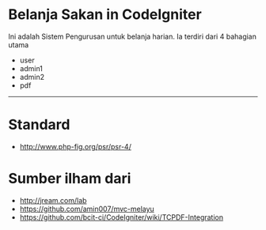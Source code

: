 # Belanja Sakan in CodeIgniter
Ini adalah Sistem Pengurusan untuk belanja harian.
Ia terdiri dari 4 bahagian utama
* user
* admin1
* admin2
* pdf

___
# Standard
* http://www.php-fig.org/psr/psr-4/

# Sumber ilham dari
* http://jream.com/lab
* https://github.com/amin007/mvc-melayu
* https://github.com/bcit-ci/CodeIgniter/wiki/TCPDF-Integration
